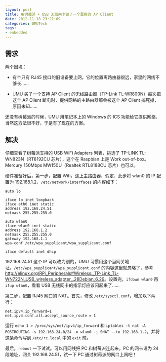 ```yaml
---
layout: post
title: 用树莓派 + USB 无线网卡做了一个蛋疼的 AP Client
date: 2012-11-18 23:21:09
categories: UMUTech
tags:
- embedded
---
```

## 需求

两个困境：

- 有个只有 RJ45 接口的旧设备要上网，它的位置离路由器很远，家里的网线不够长……

- UMU 买了一个支持 AP Client 的无线路由器（TP-Link TL-WR800N）每次把这个 AP Client 断电时，提供网络的主路由器都会被这个 AP Client 搞死掉，原因未知……

还没有树莓派的时候，UMU 用笔记本上的 Windows 的 ICS 功能给它提供网络，当然这方法很不好，于是有了现在的方案。

## 解决

仔细查看了树莓派支持的 USB WiFi Adapters 列表，挑选了 TP-LINK TL-WN823N（RT8192CU 芯片），这个在 Raspbian 上是 Work out-of-box。Mercury 150Mbps MW150U（Realtek RTL8188CU 芯片）也可以。

硬件准备好后，第一步，配置 Wifi，连上主路由器，假定，此步将 wlan0 的 IP 配置为 192.168.1.2，`/etc/network/interfaces` 的内容如下：

```
auto lo

iface lo inet loopback
iface eth0 inet static
address 192.168.24.51
netmask 255.255.255.0

auto wlan0
iface wlan0 inet static
address 192.168.1.2
netmask 255.255.255.0
gateway 192.168.1.1
wpa-conf /etc/wpa_supplicant/wpa_supplicant.conf

iface default inet dhcp
```

192.168.24.51 这个 IP 可以改为别的，UMU 习惯用这个当网关地址。`/etc/wpa_supplicant/wpa_supplicant.conf` 的内容这里就忽略了，参考 <http://elinux.org/RPi_Peripherals#Wireless:_TP-Link_TL-WN722N_USB_wireless_adapter_.28Debian_6.29>。设置完，`ifdown wlan0` 再 `ifup wlan0`，看看 USB 无线网卡的指示灯应该闪起来了……

第二步，配置 RJ45 网口的 NAT。首先，修改 `/etc/sysctl.conf`，增加以下两行：

```
net.ipv4.ip_forward=1
net.ipv4.conf.all.accept_source_route = 1
```

运行 `echo 1 > /proc/sys/net/ipv4/ip_forward` 和 `iptables -t nat -A POSTROUTING -s 192.168.24.0/24 -o wlan0 -j SNAT --to 192.168.1.2`，并将这条命令写到 `/etc/rc.local` 中的 `exit` 前。

最后，`reboot` 一下试试。可以用网线把 PC 和树莓派连起来，PC 的网卡设为 24 段地址，网关 192.168.24.51，试一下 PC 通过树莓派的网口上网吧！
